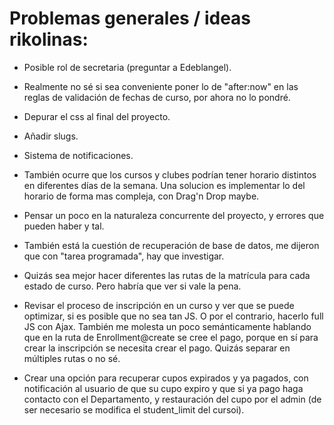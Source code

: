 # Problemas generales / ideas rikolinas:

- Posible rol de secretaria (preguntar a Edeblangel).

- Realmente no sé si sea conveniente poner lo de "after:now" en las reglas de validación de fechas de curso, por ahora no lo pondré.

- Depurar el css al final del proyecto.

- Añadir slugs.

- Sistema de notificaciones.

- También ocurre que los cursos y clubes podrían tener horario distintos en diferentes días de la semana. Una solucion es implementar lo del horario de forma mas compleja, con Drag'n Drop maybe.

- Pensar un poco en la naturaleza concurrente del proyecto, y errores que pueden haber y tal.

- También está la cuestión de recuperación de base de datos, me dijeron que con "tarea programada", hay que investigar.

- Quizás sea mejor hacer diferentes las rutas de la matrícula para cada estado de curso. Pero habría que ver si vale la pena.

- Revisar el proceso de inscripción en un curso y ver que se puede optimizar, si es posible que no sea tan JS. O por el contrario, hacerlo full JS con Ajax. También me molesta un poco semánticamente hablando que en la ruta de Enrollment@create se cree el pago, porque en sí para crear la inscripción se necesita crear el pago. Quizás separar en múltiples rutas o no sé.

- Crear una opción para recuperar cupos expirados y ya pagados, con notificación al usuario de que su cupo expiro y que si ya pago haga contacto con el Departamento, y restauración del cupo por el admin (de ser necesario se modifica el student_limit del cursoi).
